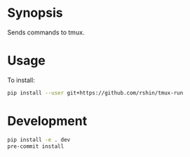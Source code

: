# Synopsis
Sends commands to tmux.

# Usage
To install:
```bash
pip install --user git+https://github.com/rshin/tmux-run
```

# Development
```bash
pip install -e . dev
pre-commit install
```
